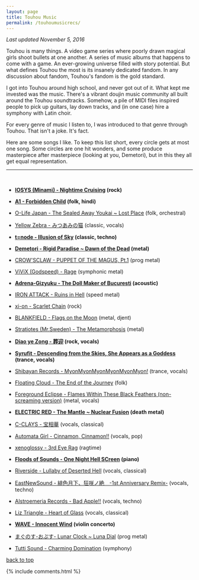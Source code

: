```yaml
---
layout: page
title: Touhou Music
permalink: /touhoumusicrecs/
---
```


*Last updated November 5, 2016*

Touhou is many things. A video game series where poorly drawn magical girls
shoot bullets at one another. A series of music albums that happens to come
with a game. An ever-growing universe filled with story potential.
But what defines Touhou the most is its insanely dedicated fandom. In any
discussion about fandom, Touhou's fandom is the gold standard.

I got into Touhou around high school, and never got out of it. What kept me
invested was the music. There's a vibrant doujin music community all built
around the Touhou soundtracks. Somehow, a pile of MIDI files inspired
people to pick up guitars, lay down tracks, and (in one case) hire a
symphony with Latin choir.

For every genre of music I listen to, I was introduced to that genre through
Touhou. That isn't a joke. It's fact.

Here are some songs I like. To keep this list short, every circle gets at
most one song. Some circles are one hit wonders, and some produce masterpiece
after masterpiece (looking at you, Demetori), but in this they all get
equal representation.


-----------------------
<br><a name="top"></a>

* **[IOSYS (Minami) - Nightime Cruising](https://www.youtube.com/watch?v=BOXJqqCPWKo) (rock)**

* **[A1 - Forbidden Child](https://www.youtube.com/watch?v=osK40WMqHYM) (folk, hindi)**

* [O-Life Japan - The Sealed Away Youkai ~ Lost Place](https://www.youtube.com/watch?v=36dRdM51my8) (folk, orchestral)

* [Yellow Zebra - みつあみの猫](https://www.youtube.com/watch?v=X6ckiNPuK7s) (classic, vocals)

* **[t=node - Illusion of Sky](https://www.youtube.com/watch?v=T_vgwOCEQTY) (classic, techno)**

* **[Demetori - Rigid Paradise ~ Dawn of the Dead](https://www.youtube.com/watch?v=ZQucOyYVvUY) (metal)**

* [CROW'SCLAW - PUPPET OF THE MAGUS, Pt.1](https://www.youtube.com/watch?v=vSOfIOXnsZ4) (prog metal)

* [ViViX (Godspeed) - Rage](https://www.youtube.com/watch?v=lFo17csru7o) (symphonic metal)

* **[Adrena-Gizyuku - The Doll Maker of Bucuresti](https://www.youtube.com/watch?v=PhPntnzwUAk) (acoustic)**

* [IRON ATTACK - Ruins in Hell](https://www.youtube.com/watch?v=TW3UOENoiqc) (speed metal)

* [xi-on - Scarlet Chain](https://www.youtube.com/watch?v=wRbKTqW2TPA) (rock)

* [BLANKFIELD - Flags on the Moon](https://www.youtube.com/watch?v=3vFTxQeqSTQ) (metal, djent)

* [Stratiotes (Mr.Sweden) - The Metamorphosis](https://www.youtube.com/watch?v=sMZ2hjAV22k) (metal)

* **[Diao ye Zong - 葬迎](https://www.youtube.com/watch?v=iYK5-29_cbU) (rock, vocals)**

* **[Syrufit - Descending from the Skies, She Appears as a Goddess](https://www.youtube.com/watch?v=IUqCIpUsEu4) (trance, vocals)**

* [Shibayan Records - MyonMyonMyonMyonMyonMyon!](https://www.youtube.com/watch?v=zQutTXEQtWc) (trance, vocals)

* [Floating Cloud - The End of the Journey](https://www.youtube.com/watch?v=gSInKRZ4uBg) (folk)

* [Foreground Eclipse - Flames Within These Black Feathers (non-screaming version)](https://www.youtube.com/watch?v=ASmN8x6sPjc) (metal, vocals)

* **[ELECTRIC RED - The Mantle ~ Nuclear Fusion](https://www.youtube.com/watch?v=at8cjnHd0-A) (death metal)**

* [C-CLAYS - 宝相華](https://www.youtube.com/watch?v=SOxTWPFk7wE) (vocals, classical)

* [Automata Girl - Cinnamon, Cinnamon!!](https://www.youtube.com/watch?v=POZG7qjrgYo) (vocals, pop)

* [xenoglossy - 3rd Eye Rag](https://www.youtube.com/watch?v=Qj4IYafwuKc) (ragtime)

* **[Floods of Sounds - One Night Hell SCreen](https://www.youtube.com/watch?v=T75iD_KlUlA) (piano)**

* [Riverside - Lullaby of Deserted Hell](https://www.youtube.com/watch?v=SQJwuEtRZjw) (vocals, classical)

* [EastNewSound -  緋色月下、狂咲ノ絶　-1st Anniversary Remix-](https://www.youtube.com/watch?v=xOz-T3NPtLA) (vocals, techno)

* [Alstroemeria Records - Bad Apple!!](https://www.youtube.com/watch?v=ksY3LvYhp6c) (vocals, techno)

* [Liz Triangle - Heart of Glass](https://www.youtube.com/watch?v=rrNB6-aUffc) (vocals, classical)

* **[WAVE - Innocent Wind](https://www.youtube.com/watch?v=O-e2U7PHAe4) (violin concerto)**

* [まぐのす-おぷす- Lunar Clock ~ Luna Dial](https://www.youtube.com/watch?v=f4c9OFqCfFM) (prog metal)

* [Tutti Sound - Charming Domination](https://www.youtube.com/watch?v=2PyfklMQmzY) (symphony)

[back to top](#top)

{% include comments.html %}
